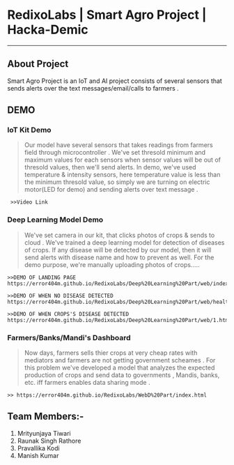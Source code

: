 # RedixoLabs | Smart Agro Project | Hacka-Demic

-------------------
## About Project
Smart Agro Project is an IoT and AI project consists of several sensors that sends alerts over the text messages/email/calls to farmers .

## DEMO
### IoT Kit Demo

 > Our model have several sensors that takes readings from farmers field through microcontroller . We've set thresold minimum and maximum values for each sensors when sensor values will be out of thresold values, then we'll send alerts.
In demo, we've used temperature & intensity sensors, here temperature value is less than the minimum thresold value, so simply we are turning on electric motor(LED for demo) and sending alerts over text message .

     >>Video Link
     
### Deep Learning Model Demo

> We've set camera in our kit, that clicks photos of crops & sends to cloud . We've trained a deep learning model for detection of diseases of crops. If any disease will be detected by our model, then it will send alerts with disease name and how to prevent as well. For the demo purpose, we're manually uploading photos of crops..... 

    >>DEMO OF LANDING PAGE
    https://error404m.github.io/RedixoLabs/Deep%20Learning%20Part/web/index.html
    
    >>DEMO OF WHEN NO DISEASE DETECTED
    https://error404m.github.io/RedixoLabs/Deep%20Learning%20Part/web/healthy.html
    
    >>DEMO OF WHEN CROPS'S DISEASE DETECTED
    https://error404m.github.io/RedixoLabs/Deep%20Learning%20Part/web/1.html
   
### Farmers/Banks/Mandi's Dashboard

> Now days, farmers sells thier crops at very cheap rates with mediators and farmers are not getting government scheames . For this problem we've developed a model that analyzes the expected production of crops and send data to governments , Mandis, banks, etc. iff farmers enables data sharing mode .

    >> https://error404m.github.io/RedixoLabs/WebD%20Part/index.html

## Team Members:- 
1) Mrityunjaya Tiwari 
2) Raunak Singh Rathore
3) Pravallika Kodi
4) Manish Kumar
